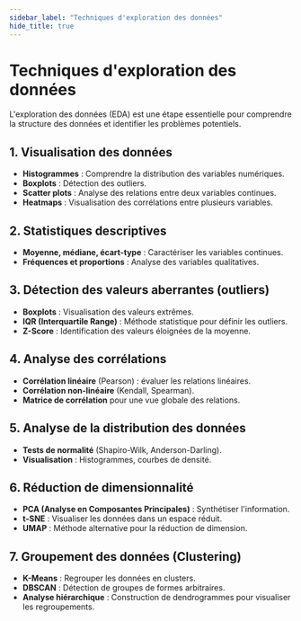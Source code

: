 ```yaml
---
sidebar_label: "Techniques d'exploration des données"
hide_title: true
---
```


# Techniques d'exploration des données

L'exploration des données (EDA) est une étape essentielle pour comprendre la structure des données et identifier les problèmes potentiels.

## 1. Visualisation des données
   - **Histogrammes** : Comprendre la distribution des variables numériques.
   - **Boxplots** : Détection des outliers.
   - **Scatter plots** : Analyse des relations entre deux variables continues.
   - **Heatmaps** : Visualisation des corrélations entre plusieurs variables.

## 2. Statistiques descriptives
   - **Moyenne, médiane, écart-type** : Caractériser les variables continues.
   - **Fréquences et proportions** : Analyse des variables qualitatives.

## 3. Détection des valeurs aberrantes (outliers)
   - **Boxplots** : Visualisation des valeurs extrêmes.
   - **IQR (Interquartile Range)** : Méthode statistique pour définir les outliers.
   - **Z-Score** : Identification des valeurs éloignées de la moyenne.

## 4. Analyse des corrélations
   - **Corrélation linéaire** (Pearson) : évaluer les relations linéaires.
   - **Corrélation non-linéaire** (Kendall, Spearman).
   - **Matrice de corrélation** pour une vue globale des relations.

## 5. Analyse de la distribution des données
   - **Tests de normalité** (Shapiro-Wilk, Anderson-Darling).
   - **Visualisation** : Histogrammes, courbes de densité.

## 6. Réduction de dimensionnalité
   - **PCA (Analyse en Composantes Principales)** : Synthétiser l'information.
   - **t-SNE** : Visualiser les données dans un espace réduit.
   - **UMAP** : Méthode alternative pour la réduction de dimension.

## 7. Groupement des données (Clustering)
   - **K-Means** : Regrouper les données en clusters.
   - **DBSCAN** : Détection de groupes de formes arbitraires.
   - **Analyse hiérarchique** : Construction de dendrogrammes pour visualiser les regroupements.
